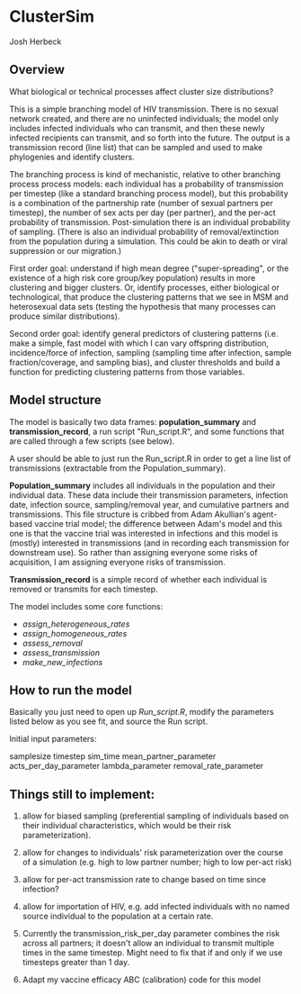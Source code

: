 
# ClusterSim

Josh Herbeck

## Overview

What biological or technical processes affect cluster size
distributions?

This is a simple branching model of HIV transmission. There is no
sexual network created, and there are no uninfected individuals;
the model only includes infected individuals who can transmit, and then
these newly infected recipients can transmit, and so forth into the
future. The output is a transmission record (line list) that can be
sampled and used to make phylogenies and identify clusters.

The branching process is kind of mechanistic, relative to other
branching process process models:  each individual has a probability of
transmission per timestep (like a standard branching process model), but this 
probability is a combination of the partnership rate (number of sexual partners 
per timestep), the number of sex acts per day (per partner), and 
the per-act probability of transmission. Post-simulation there is an 
individual probability of sampling. (There is also an individual probability of 
removal/extinction from the population during a simulation. This could be akin
to death or viral suppression or our migration.)

First order goal:  understand if high mean degree ("super-spreading",
or the existence of a high risk core group/key population) results in
more clustering and bigger clusters. Or, identify processes, either
biological or technological, that produce the clustering patterns that
we see in MSM and heterosexual data sets (testing the hypothesis that
many processes can produce similar distributions).

Second order goal:  identify general predictors of clustering patterns
(i.e. make a simple, fast model with which I can vary offspring
distribution, incidence/force of infection, sampling (sampling time
after infection, sample fraction/coverage, and sampling bias), and
cluster thresholds and build a function for predicting clustering
patterns from those variables.

## Model structure

The model is basically two data frames: **population_summary** and
**transmission_record**, a run script "Run_script.R", and some functions
that are called through a few scripts (see below).

A user should be able to just run the Run_script.R in order to get a
line list of transmissions (extractable from the Population_summary).

**Population_summary** includes all individuals in the population and
their individual data. These data include their transmission parameters,
infection date, infection source, sampling/removal year, and cumulative
partners and transmissions. This file structure is cribbed from Adam Akullian's
agent-based vaccine trial model; the difference between Adam's model and
this one is that the vaccine trial was interested in infections and this
model is (mostly) interested in transmissions (and in recording each
transmission for downstream use). So rather than assigning everyone some risks 
of acquisition, I am assigning everyone risks of transmission.

**Transmission_record** is a simple record of whether each individual is
removed or transmits for each timestep.

The model includes some core functions:

-   *assign_heterogeneous_rates*
-   *assign_homogeneous_rates*
-   *assess_removal*
-   *assess_transmission*
-   *make_new_infections*

## How to run the model

Basically you just need to open up *Run_script.R*, modify the parameters
listed below as you see fit, and source the Run script.

Initial input parameters:

samplesize 
timestep 
sim_time 
mean_partner_parameter
acts_per_day_parameter 
lambda_parameter 
removal_rate_parameter

## Things still to implement:

1. allow for biased sampling (preferential sampling of individuals
based on their individual characteristics, which would be their risk 
parameterization).

2. allow for changes to individuals' risk parameterization over the course
of a simulation (e.g. high to low partner number; high to low per-act risk)

3. allow for per-act transmission rate to change based on time since infection?

4. allow for importation of HIV, e.g. add infected individuals with no named source
individual to the population at a certain rate.

5. Currently the transmission_risk_per_day parameter combines the risk across 
all partners; it doesn't allow an individual to transmit multiple times in the 
same timestep. Might need to fix that if and only if we use timesteps greater 
than 1 day.

6. Adapt my vaccine efficacy ABC (calibration) code for this model